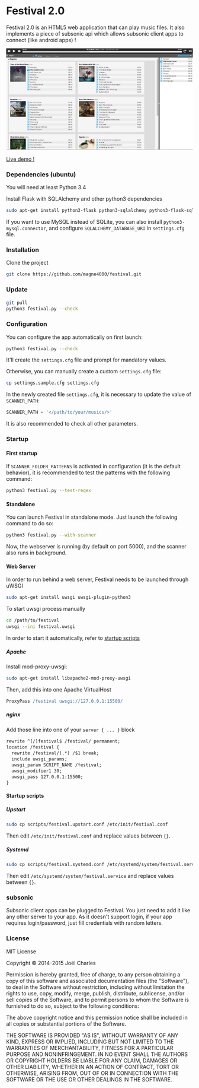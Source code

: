# Festival 2.0
Festival 2.0 is an HTML5 web application that can play music files.
It also implements a piece of subsonic api which allows subsonic client apps to connect (like android apps) !

![Webmusic screenshot](https://github.com/magne4000/magne4000.github.com/raw/master/images/festival.screen1.jpg)

[Live demo !](http://getonmyhor.se/festival-demo/)

### Dependencies (ubuntu)
You will need at least Python 3.4

Install Flask with SQLAlchemy and other python3 dependencies
```bash
sudo apt-get install python3-flask python3-sqlalchemy python3-flask-sqlalchemy python3-imaging python3-pil python3-urllib3
```
If you want to use MySQL instead of SQLite, you can also install `python3-mysql.connector`, and configure `SQLALCHEMY_DATABASE_URI` in `settings.cfg` file.

### Installation
Clone the project
```bash
git clone https://github.com/magne4000/festival.git
```

### Update
```bash
git pull
python3 festival.py --check
```

### Configuration
You can configure the app automatically on first launch:
```bash
python3 festival.py --check
```
It'll create the `settings.cfg` file and prompt for mandatory values.

Otherwise, you can manually create a custom `settings.cfg` file:
```bash
cp settings.sample.cfg settings.cfg
```
In the newly created file `settings.cfg`, it is necessary to update the value of `SCANNER_PATH`:
```python
SCANNER_PATH = '</path/to/your/musics/>'
```

It is also recommended to check all other parameters.

### Startup
#### First startup
If `SCANNER_FOLDER_PATTERNS` is activated in configuration (it is the default behavior), it is recommended to test the patterns with the following command:
```bash
python3 festival.py --test-regex
```
#### Standalone
You can launch Festival in standalone mode. Just launch the following command to do so:
```bash
python3 festival.py --with-scanner
```
Now, the webserver is running (by default on port 5000), and the scanner also runs in background.

#### Web Server
In order to run behind a web server, Festival needs to be launched through uWSGI
```bash
sudo apt-get install uwsgi uwsgi-plugin-python3
```

To start uwsgi process manually
```bash
cd /path/to/festival
uwsgi --ini festival.uwsgi
```

In order to start it automatically, refer to [startup scripts](#startup-scripts)

##### Apache
Install mod-proxy-uwsgi:
```bash
sudo apt-get install libapache2-mod-proxy-uwsgi
```

Then, add this into one Apache VirtualHost
```apache
ProxyPass /festival uwsgi://127.0.0.1:15500/
```

##### nginx
Add those line into one of your `server { ... }` block
```nginx
rewrite ^[/]festival$ /festival/ permanent;
location /festival {
  rewrite /festival/(.*) /$1 break;
  include uwsgi_params;
  uwsgi_param SCRIPT_NAME /festival;
  uwsgi_modifier1 30;
  uwsgi_pass 127.0.0.1:15500;
}
```

#### Startup scripts
##### Upstart
```bash
sudo cp scripts/festival.upstart.conf /etc/init/festival.conf
```
Then edit `/etc/init/festival.conf` and replace values between `{}`.

##### Systemd
```bash
sudo cp scripts/festival.systemd.conf /etc/systemd/system/festival.service
```
Then edit `/etc/systemd/system/festival.service` and replace values between `{}`.

### subsonic
Subsonic client apps can be plugged to Festival. You just need to add it like any other server to your app.
As it doesn't support login, if your app requires login/password, just fill credentials with random letters.

### License
MIT License

Copyright © 2014-2015 Joël Charles

Permission is hereby granted, free of charge, to any person obtaining a copy of
this software and associated documentation files (the "Software"), to deal in
the Software without restriction, including without limitation the rights to
use, copy, modify, merge, publish, distribute, sublicense, and/or sell copies
of the Software, and to permit persons to whom the Software is furnished to do
so, subject to the following conditions:

The above copyright notice and this permission notice shall be included in all
copies or substantial portions of the Software.

THE SOFTWARE IS PROVIDED "AS IS", WITHOUT WARRANTY OF ANY KIND, EXPRESS OR
IMPLIED, INCLUDING BUT NOT LIMITED TO THE WARRANTIES OF MERCHANTABILITY,
FITNESS FOR A PARTICULAR PURPOSE AND NONINFRINGEMENT. IN NO EVENT SHALL THE
AUTHORS OR COPYRIGHT HOLDERS BE LIABLE FOR ANY CLAIM, DAMAGES OR OTHER
LIABILITY, WHETHER IN AN ACTION OF CONTRACT, TORT OR OTHERWISE, ARISING FROM,
OUT OF OR IN CONNECTION WITH THE SOFTWARE OR THE USE OR OTHER DEALINGS IN THE
SOFTWARE.
